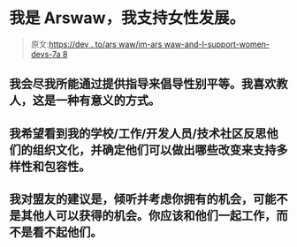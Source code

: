 # 我是 Arswaw，我支持女性发展。

> 原文:[https://dev . to/ars waw/im-ars waw-and-I-support-women-devs-7a 8](https://dev.to/arswaw/im-arswaw-and-i-support-women-devs-7a8)

## 我会尽我所能通过提供指导来倡导性别平等。我喜欢教人，这是一种有意义的方式。

## 我希望看到我的学校/工作/开发人员/技术社区反思他们的组织文化，并确定他们可以做出哪些改变来支持多样性和包容性。

## 我对盟友的建议是，倾听并考虑你拥有的机会，可能不是其他人可以获得的机会。你应该和他们一起工作，而不是看不起他们。